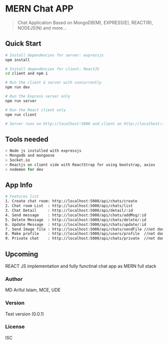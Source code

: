 # MERN Chat APP

> Chat Application Based on MongoDB(M), EXPRESS(E), REACT(R), NODEJS(N) and more...

## Quick Start

```bash
# Install dependencies for server: expressjs
npm install

# Install dependencies for client: ReactJS
cd client and npm i

# Run the client & server with concurrently 
npm run dev

# Run the Express server only
npm run server

# Run the React client only
npm run client

# Server runs on http://localhost:5000 and client on http://localhost:3000
```
## Tools needed

```bash
> Node js installed with expressjs
> Mongodb and mongoose
> Socket.io
> Reactjs on client side with ReactStrap for using bootstrap, axios
> nodemon for dev 
```

## App Info

```bash
# Features list
1. Create chat room: http://localhost:5000/api/chats/create
2. Chat room List  : http://localhost:5000/api/chats/list
3. Chat Detail     : http://localhost:5000/api/detail/:id
4. Send message    : http://localhost:5000/api/chats/addMsg/:id
5. Delete Message  : http://localhost:5000/api/chats/delete/:id
6. Update Message  : http://localhost:5000/api/chats/update/:id
7. Send Image file : http://localhost:5000/api/chats/sendFile //not done yet
8. Make profile    : http://localhost:5000/api/users/profile  //not done
9. Private chat    : http://localhost:5000/api/chats/private  //not done
```
## Upcoming
REACT JS implementation and fully functinal chat app as MERN full stack

### Author

MD Ariful Islam, MCE, UDE

### Version

Test version (0.0.1)

### License

ISC
